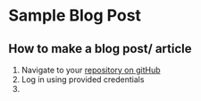 # Sample Blog Post

## How to make a blog post/ article

1. Navigate to your [repository on gitHub](https://github.com/antoniamorton/cleartexteditorial)
1. Log in using provided credentials
1. 
